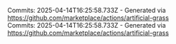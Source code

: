 Commits: 2025-04-14T16:25:58.733Z - Generated via https://github.com/marketplace/actions/artificial-grass
<br>
Commits: 2025-04-14T16:25:58.733Z - Generated via https://github.com/marketplace/actions/artificial-grass
<br>
